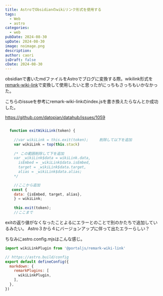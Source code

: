 ```yaml
---
title: AstroでObsidianのwikiリンク形式を使用する
tags:
  - Web
  - astro
categories:
  - web
pubDate: 2024-08-30
upDate: 2024-08-30
image: noimage.png
description: 
author: caori
isDraft: false
cDate: 2024-08-30
---
```


obsidianで書いたmdファイルをAstroでブログに変換する際。wikilink形式を[remark-wiki-link](https://github.com/datopian/datahub/tree/8a4ec39d25d10a859dc7ed3e3a578882a63cc95a/packages/remark-wiki-link)で変換して使用したいと思ったがにっちもさっちもいかなかった。

こちらのissueを参考にremark-wiki-linkのindex.jsを書き換えたらなんとか成功した。

https://github.com/datopian/datahub/issues/1059

```javascript

  function exitWikiLink(token) {
    
    //var wikiLink = this.exit(token);     削除して以下を追加
    var wikiLink = top(this.stack)
    
    /* この範囲削除して下を追加
    var _wikiLink$data = wikiLink.data,
      isEmbed = _wikiLink$data.isEmbed,
      target = _wikiLink$data.target,
      alias = _wikiLink$data.alias;
    */

	//ここから追加
   const {
    data: {isEmbed, target, alias},
    } = wikiLink;
    
	this.exit(token);
	//ここまで

```

exitの返り値がなくなったことよるにエラーとのことで別のかたちで追加しているみたい。
Astro３から４にバージョンアップに伴って出たエラーらしい？

ちなみにastro.config.mjsはこんな感じ。

```javascript
import wikiLinkPlugin from '@portaljs/remark-wiki-link'  

// https://astro.build/config
export default defineConfig({
  markdown: {
    remarkPlugins: [
      wikiLinkPlugin,
    ],
  },
})
```

